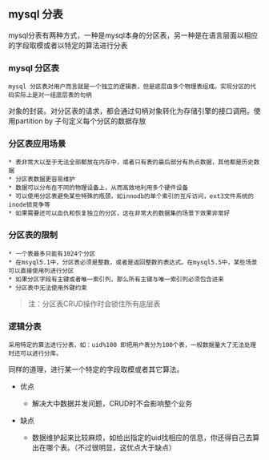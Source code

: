 ## mysql 分表

mysql分表有两种方式，一种是mysql本身的分区表，另一种是在语言层面以相应的字段取模或者以特定的算法进行分表

### mysql 分区表

    mysql 分区表对用户而言就是一个独立的逻辑表，但是底层由多个物理表组成。实现分区的代码实际上是对一组底层表的句柄
对象的封装。对分区表的请求，都会通过句柄对象转化为存储引擎的接口调用。使用partition by 子句定义每个分区的数据存放

### 分区表应用场景

    * 表非常大以至于无法全部都放在内存中，或者只有表的最后部分有热点数据，其他都是历史数据
    * 分区表数据更容易维护
    * 数据可以分布在不同的物理设备上，从而高效地利用多个硬件设备
    * 可以使用分区表避免某些特殊的瓶颈，如innodb的单个索引的互斥访问，ext3文件系统的inode锁竞争等
    * 如果需要还可以血仇和恢复独立的分区，这在非常大的数据集的场景下效果非常好

### 分区表的限制

    * 一个表最多只能有1024个分区
    * 在msyql5.1中，分区表必须是整数，或者是返回整数的表达式。在mysql5.5中，某些场景可以直接使用列进行分区
    * 如果分区字段有主键或者唯一索引列，那么所有主键与唯一索引列必须包含进来
    * 分区表中无法使用外键约束

>注：分区表CRUD操作时会锁住所有底层表

### 逻辑分表

    采用特定的算法进行分表，如：uid%100 即把用户表分为100个表，一般数据量大了无法处理时还可以进行分库。
同样的道理，进行某一个特定的字段取模或者其它算法。

* 优点

    * 解决大中数据并发问题，CRUD时不会影响整个业务

* 缺点

    * 数据维护起来比较麻烦，如给出指定的uid找相应的信息，你还得自己去算出在哪个表。（不过很明显，这优点大于缺点）